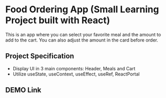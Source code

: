 # Food Ordering App (Small Learning Project built with React)

This is an app where you can select your favorite meal and the amount to add to the cart. You can also adjust the amount in the card before order.

## Project Specification

- Display UI in 3 main components: Header, Meals and Cart
- Utilize useState, useContext, useEffect, useRef, ReactPortal

## DEMO Link
